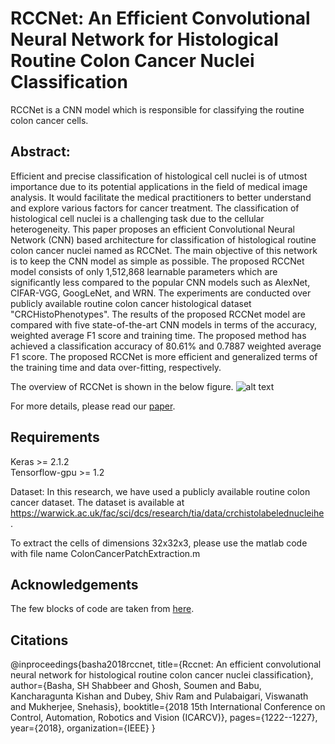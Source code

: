 # RCCNet: An Efficient Convolutional Neural Network for Histological Routine Colon Cancer Nuclei Classification
RCCNet is a CNN model which is responsible for classifying the routine colon cancer cells.

## Abstract:
Efficient and precise classification of histological cell nuclei is of utmost importance due to its potential applications
in the field of medical image analysis. It would facilitate the medical practitioners to better understand and explore various
factors for cancer treatment. The classification of histological cell nuclei is a challenging task due to the cellular
heterogeneity. This paper proposes an efficient Convolutional Neural Network (CNN) based architecture for classification of
histological routine colon cancer nuclei named as RCCNet. The main objective of this network is to keep the CNN model as simple
as possible. The proposed RCCNet model consists of only 1,512,868 learnable parameters which are significantly less compared
to the popular CNN models such as AlexNet, CIFAR-VGG, GoogLeNet, and WRN. The experiments are conducted over publicly available
routine colon cancer histological dataset "CRCHistoPhenotypes". The results of the proposed RCCNet model are compared with five
state-of-the-art CNN models in terms of the accuracy, weighted average F1 score and training time. The proposed method has
achieved a classification accuracy of 80.61% and 0.7887 weighted average F1 score. The proposed RCCNet is more efficient and
generalized terms of the training time and data over-fitting, respectively.

The overview of RCCNet is shown in the below figure.
![alt text](https://github.com/shabbeersh/RCCNet/blob/master/RCCNet.png)

For more details, please read our [paper](https://arxiv.org/abs/1810.02797).

## Requirements
Keras >= 2.1.2 <br/>
Tensorflow-gpu >= 1.2

Dataset:
In this research, we have used a publicly available routine colon cancer dataset. The dataset is available at https://warwick.ac.uk/fac/sci/dcs/research/tia/data/crchistolabelednucleihe. 

To extract the cells of dimensions 32x32x3, please use the matlab code with file name ColonCancerPatchExtraction.m

## Acknowledgements
The few blocks of code are taken from [here](https://github.com/geifmany/cifar-vgg).

## Citations
@inproceedings{basha2018rccnet,
  title={Rccnet: An efficient convolutional neural network for histological routine colon cancer nuclei classification},
  author={Basha, SH Shabbeer and Ghosh, Soumen and Babu, Kancharagunta Kishan and Dubey, Shiv Ram and Pulabaigari, Viswanath and Mukherjee, Snehasis},
  booktitle={2018 15th International Conference on Control, Automation, Robotics and Vision (ICARCV)},
  pages={1222--1227},
  year={2018},
  organization={IEEE}
}
